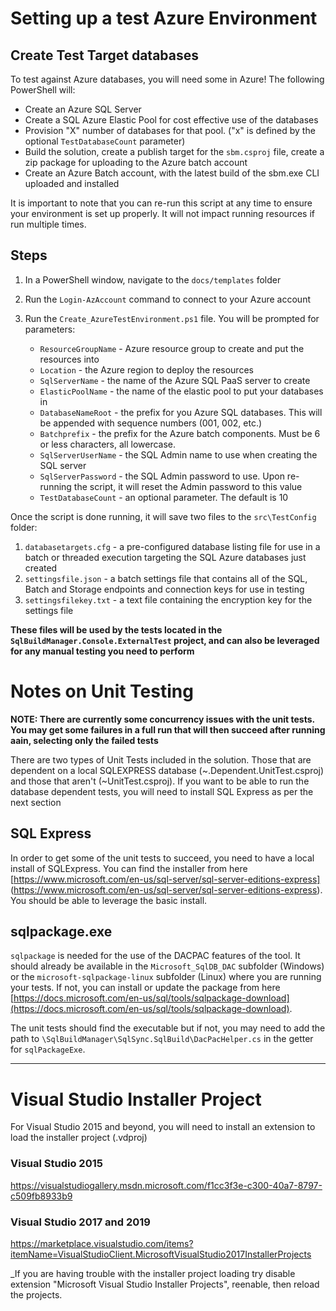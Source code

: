 # Setting up a test Azure Environment

## Create Test Target databases

To test against Azure databases, you will need some in Azure! The following PowerShell will:

- Create an Azure SQL Server
- Create a SQL Azure Elastic Pool for cost effective use of the databases
- Provision "X" number of databases for that pool. ("x" is defined by the optional `TestDatabaseCount` parameter)
- Build the solution, create a publish target for the `sbm.csproj` file, create a zip package for uploading to the Azure batch account
- Create an Azure Batch account, with the latest build of the sbm.exe CLI uploaded and installed

It is important to note that you can re-run this script at any time to ensure your environment is set up properly. It will not impact running resources if run multiple times. 

## Steps

1. In a PowerShell window, navigate to the `docs/templates` folder
2. Run the `Login-AzAccount` command to connect to your Azure account
3. Run the `Create_AzureTestEnvironment.ps1` file. You will be prompted for parameters:

    - `ResourceGroupName` - Azure resource group to create and put the resources into
    - `Location` - the Azure region to deploy the resources
    - `SqlServerName` - the name of the Azure SQL PaaS server to create
    - `ElasticPoolName` - the name of the elastic pool to put your databases in
    - `DatabaseNameRoot` - the prefix for you Azure SQL databases. This will be appended with sequence numbers (001, 002, etc.)
    - `Batchprefix` - the prefix for the Azure batch components. Must be 6 or less characters, all lowercase. 
    - `SqlServerUserName` - the SQL Admin name to use when creating the SQL server
    - `SqlServerPassword` - the SQL Admin password to use. Upon re-running the script, it will reset the Admin password to this value
    - `TestDatabaseCount` - an optional parameter. The default is 10

Once the script is done running, it will save two files to the `src\TestConfig` folder:

1. `databasetargets.cfg` - a pre-configured database listing file for use in a batch or threaded execution targeting the SQL Azure databases just created
2. `settingsfile.json` - a batch settings file that contains all of the SQL, Batch and Storage endpoints and connection keys for use in testing
3. `settingsfilekey.txt` - a text file containing the encryption key for the settings file 

**These files will be used by the tests located in the `SqlBuildManager.Console.ExternalTest` project, and can also be leveraged for any manual testing you need to perform**


# Notes on Unit Testing

**NOTE: There are currently some concurrency issues with the unit tests. You may get some failures in a full run that will then succeed after running aain, selecting only the failed tests** 

There are two types of Unit Tests included in the solution. Those that are dependent on a local SQLEXPRESS database (~.Dependent.UnitTest.csproj) and those that aren't (~UnitTest.csproj). If you want to be able to run the database dependent tests, you will need to install SQL Express as per the next section

## SQL Express

In order to get some of the unit tests to succeed, you need to have a local install of SQLExpress. You can find the installer from here [https://www.microsoft.com/en-us/sql-server/sql-server-editions-express] (https://www.microsoft.com/en-us/sql-server/sql-server-editions-express). You should be able to leverage the basic install.

## sqlpackage.exe

`sqlpackage` is needed for the use of the DACPAC features of the tool. It should already be available in the `Microsoft_SqlDB_DAC` subfolder (Windows) or the `microsoft-sqlpackage-linux` subfolder (Linux) where you are running your tests. If not, you can install or update the package from here [https://docs.microsoft.com/en-us/sql/tools/sqlpackage-download](https://docs.microsoft.com/en-us/sql/tools/sqlpackage-download).

The unit tests should find the executable but if not, you may need to add the path to `\SqlBuildManager\SqlSync.SqlBuild\DacPacHelper.cs` in the getter for `sqlPackageExe`.

-----

# Visual Studio Installer Project
For Visual Studio 2015 and beyond, you will need to install an extension to load the installer project (.vdproj)

### Visual Studio 2015
https://visualstudiogallery.msdn.microsoft.com/f1cc3f3e-c300-40a7-8797-c509fb8933b9

### Visual Studio 2017 and 2019
https://marketplace.visualstudio.com/items?itemName=VisualStudioClient.MicrosoftVisualStudio2017InstallerProjects

_If you are having trouble with the installer project loading try disable extension "Microsoft Visual Studio Installer Projects", reenable, then reload the projects.
